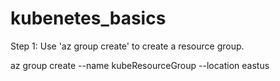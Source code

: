 # kubenetes_basics

Step 1:  Use 'az group create' to create a resource group.

az group create --name kubeResourceGroup --location eastus
